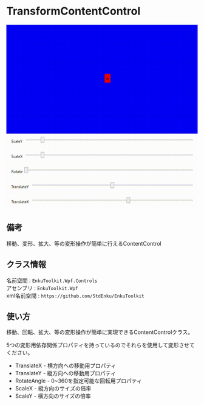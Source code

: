 # TransformContentControl

![gif1](./imgs/gif1.gif)

## 備考

移動、変形、拡大、等の変形操作が簡単に行えるContentControl



## クラス情報

名前空間 : `EnkuToolkit.Wpf.Controls`<br/>アセンブリ : `EnkuToolkit.Wpf`<br/>xml名前空間 : `https://github.com/StdEnku/EnkuToolkit`



## 使い方

移動、回転、拡大、等の変形操作が簡単に実現できるContentControlクラス。

5つの変形用依存関係プロパティを持っているのでそれらを使用して変形させてください。

- TranslateX - 横方向への移動用プロパティ
- TranslateY - 縦方向への移動用プロパティ
- RotateAngle - 0~360を指定可能な回転用プロパティ
- ScaleX - 縦方向のサイズの倍率
- ScaleY - 横方向のサイズの倍率
